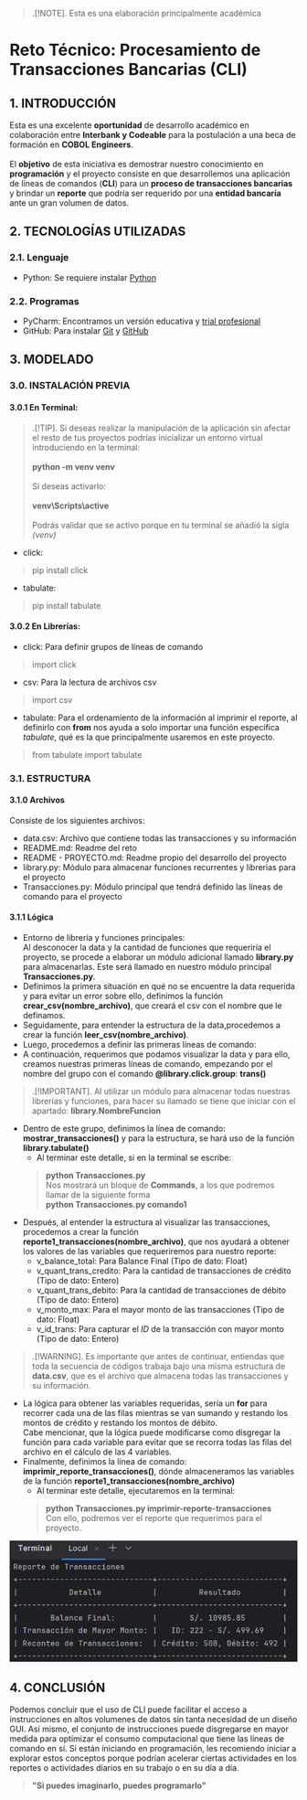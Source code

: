 > .[!NOTE].
> Esta es una elaboración principalmente académica

# Reto Técnico: Procesamiento de Transacciones Bancarias (CLI)

## 1. INTRODUCCIÓN
Esta es una excelente **oportunidad** de desarrollo académico en colaboración entre **Interbank y Codeable** para la postulación a una beca de formación en **COBOL Engineers**.<br> <br>
El **objetivo** de esta iniciativa es demostrar nuestro conocimiento en **programación** y el proyecto consiste en que desarrollemos una aplicación de líneas de comandos (**CLI**) para un **proceso de transacciones bancarias** y brindar un **reporte** que podría ser requerido por una **entidad bancaría** ante un gran volumen de datos.

## 2. TECNOLOGÍAS UTILIZADAS
### 2.1. Lenguaje
- Python: Se requiere instalar [Python](https://www.python.org/downloads/)

### 2.2. Programas
- PyCharm: Encontramos un versión educativa y [trial profesional](https://www.jetbrains.com/es-es/pycharm/download/?section=windows)
- GitHub: Para instalar [Git](https://git-scm.com/) y [GitHub](https://desktop.github.com/download/)

## 3. MODELADO
### 3.0. INSTALACIÓN PREVIA
#### 3.0.1 En Terminal:
>.[!TIP].
> Si deseas realizar la manipulación de la aplicación sin afectar el resto de tus proyectos podrías inicializar un entorno virtual introduciendo en la terminal:<br><br>
> **python -m venv venv**<br><br> 
> Si deseas activarlo:<br><br>
> **venv\Scripts\active** <br><br>
> Podrás validar que se activo porque en tu terminal se añadió la sigla *(venv)*

- click:
>pip install click
- tabulate:
>pip install tabulate

#### 3.0.2 En Librerías:
- click: Para definir grupos de líneas de comando
> import click
- csv: Para la lectura de archivos csv
> import csv
- tabulate: Para el ordenamiento de la información al imprimir el reporte, al definirlo con **from** nos ayuda a solo importar una función específica *tabulate*, qué es la que principalmente usaremos en este proyecto.
> from tabulate import tabulate

### 3.1. ESTRUCTURA
#### 3.1.0 Archivos
Consiste de los siguientes archivos:
- data.csv: Archivo que contiene todas las transacciones y su información
- README.md: Readme del reto
- README - PROYECTO.md: Readme propio del desarrollo del proyecto
- library.py: Módulo para almacenar funciones recurrentes y librerias para el proyecto
- Transacciones.py: Módulo principal que tendrá definido las líneas de comando para el proyecto

#### 3.1.1 Lógica
- Entorno de librería y funciones principales:<br>
Al desconocer la data y la cantidad de funciones que requeriría el proyecto, se procede a elaborar un módulo adicional llamado **library.py** para almacenarlas. Este será llamado en nuestro módulo principal **Transacciones.py**.
- Definimos la primera situación en qué no se encuentre la data requerida y para evitar un error sobre ello, definimos la función **crear_csv(nombre_archivo)**, que creará el csv con el nombre que le definamos.
- Seguidamente, para entender la estructura de la data,procedemos a crear la función **leer_csv(nombre_archivo)**.
- Luego, procedemos a definir las primeras líneas de comando:
- A continuación, requerimos que podamos visualizar la data y para ello, creamos nuestras primeras líneas de comando, empezando por el nombre del grupo con el comando **@library.click.group**: **trans()**

> .[!IMPORTANT].
> Al utilizar un módulo para almacenar todas nuestras librerías y funciones, para hacer su llamado se tiene que iniciar con el apartado: **library.__NombreFuncion__**
- Dentro de este grupo, definimos la línea de comando: **mostrar_transacciones()** y para la estructura, se hará uso de la función **library.tabulate()**
  - Al terminar este detalle, si en la terminal se escribe: 
  > **python Transacciones.py** <br>
    Nos mostrará un bloque de **Commands**, a los que podremos llamar de la siguiente forma <br>
    **python Transacciones.py comando1**
- Después, al entender la estructura al visualizar las transacciones, procedemos a crear la función **reporte1_transacciones(nombre_archivo)**, que nos ayudará a obtener los valores de las variables que requeriremos para nuestro reporte:
  - v_balance_total: Para Balance Final (Tipo de dato: Float)
  - v_quant_trans_credito: Para la cantidad de transacciones de crédito (Tipo de dato: Entero)
  - v_quant_trans_debito: Para la cantidad de transacciones de débito (Tipo de dato: Entero)
  - v_monto_max: Para el mayor monto de las transacciones (Tipo de dato: Float)
  - v_id_trans: Para capturar el *ID* de la transacción con mayor monto (Tipo de dato: Entero)

> .[!WARNING].
> Es importante que antes de continuar, entiendas que toda la secuencia de códigos trabaja bajo una misma estructura de **data.csv**, que es el archivo que almacena todas las transacciones y su información.

- La lógica para obtener las variables requeridas, sería un **for** para recorrer cada una de las filas mientras se van sumando y restando los montos de crédito y restando los montos de débito. <br> Cabe mencionar, que la lógica puede modificarse como disgregar la función para cada variable para evitar que se recorra todas las filas del archivo en el cálculo de las 4 variables.
- Finalmente, definimos la línea de comando: **imprimir_reporte_transacciones()**, dónde almaceneramos las variables de la función **reporte1_transacciones(nombre_archivo)**
  - Al terminar este detalle, ejecutaremos en la terminal: 
  > **python Transacciones.py imprimir-reporte-transacciones** <br>
    Con ello, podremos ver el reporte que requerimos para el proyecto.

![Reporte Final](Reporte%20Final.png)

## 4. CONCLUSIÓN
Podemos concluir que el uso de CLI puede facilitar el acceso a instrucciones en altos volumenes de datos sin tanta necesidad de un diseño GUI.
Así mismo, el conjunto de instrucciones puede disgregarse en mayor medida para optimizar el consumo computacional que tiene las líneas de comando en sí.
Si están iniciando en programación, les recomiendo iniciar a explorar estos conceptos porque podrían acelerar ciertas actividades en los reportes o actividades diarios en su trabajo o en su día a día.

> **"Si puedes imaginarlo, puedes programarlo"**